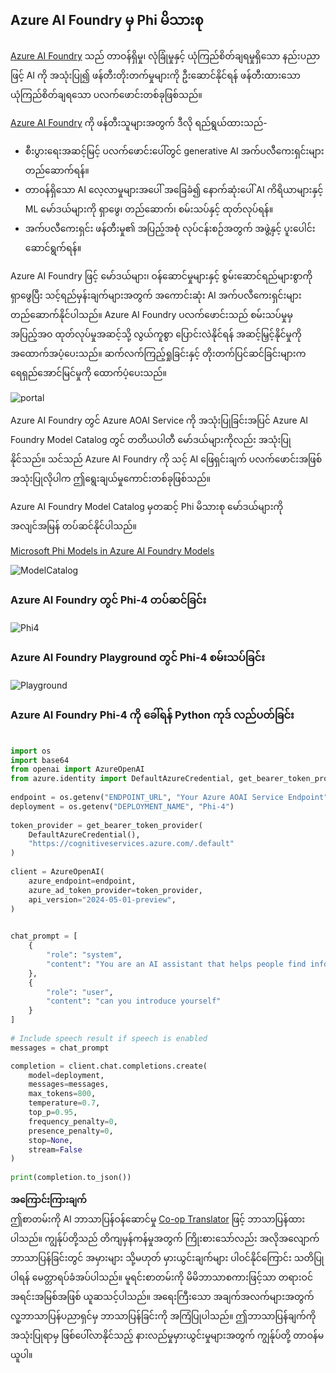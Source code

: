 <!--
CO_OP_TRANSLATOR_METADATA:
{
  "original_hash": "3ae21dc5554e888defbe57946ee995ee",
  "translation_date": "2025-07-09T19:50:08+00:00",
  "source_file": "md/01.Introduction/02/03.AzureAIFoundry.md",
  "language_code": "my"
}
-->
## Azure AI Foundry မှ Phi မိသားစု

[Azure AI Foundry](https://ai.azure.com) သည် တာဝန်ရှိမှု၊ လုံခြုံမှုနှင့် ယုံကြည်စိတ်ချရမှုရှိသော နည်းပညာဖြင့် AI ကို အသုံးပြု၍ ဖန်တီးတိုးတက်မှုများကို ဦးဆောင်နိုင်ရန် ဖန်တီးထားသော ယုံကြည်စိတ်ချရသော ပလက်ဖောင်းတစ်ခုဖြစ်သည်။

[Azure AI Foundry](https://ai.azure.com) ကို ဖန်တီးသူများအတွက် ဒီလို ရည်ရွယ်ထားသည်-

- စီးပွားရေးအဆင့်မြင့် ပလက်ဖောင်းပေါ်တွင် generative AI အက်ပလီကေးရှင်းများ တည်ဆောက်ရန်။
- တာဝန်ရှိသော AI လေ့လာမှုများအပေါ် အခြေခံ၍ နောက်ဆုံးပေါ် AI ကိရိယာများနှင့် ML မော်ဒယ်များကို ရှာဖွေ၊ တည်ဆောက်၊ စမ်းသပ်နှင့် ထုတ်လုပ်ရန်။
- အက်ပလီကေးရှင်း ဖန်တီးမှု၏ အပြည့်အစုံ လုပ်ငန်းစဉ်အတွက် အဖွဲ့နှင့် ပူးပေါင်းဆောင်ရွက်ရန်။

Azure AI Foundry ဖြင့် မော်ဒယ်များ၊ ဝန်ဆောင်မှုများနှင့် စွမ်းဆောင်ရည်များစွာကို ရှာဖွေပြီး သင့်ရည်မှန်းချက်များအတွက် အကောင်းဆုံး AI အက်ပလီကေးရှင်းများ တည်ဆောက်နိုင်ပါသည်။ Azure AI Foundry ပလက်ဖောင်းသည် စမ်းသပ်မှုမှ အပြည့်အဝ ထုတ်လုပ်မှုအဆင့်သို့ လွယ်ကူစွာ ပြောင်းလဲနိုင်ရန် အဆင့်မြှင့်နိုင်မှုကို အထောက်အပံ့ပေးသည်။ ဆက်လက်ကြည့်ရှုခြင်းနှင့် တိုးတက်ပြင်ဆင်ခြင်းများက ရေရှည်အောင်မြင်မှုကို ထောက်ပံ့ပေးသည်။

![portal](../../../../../imgs/01/02/03/AIFoundryPorral.png)

Azure AI Foundry တွင် Azure AOAI Service ကို အသုံးပြုခြင်းအပြင် Azure AI Foundry Model Catalog တွင် တတိယပါတီ မော်ဒယ်များကိုလည်း အသုံးပြုနိုင်သည်။ သင်သည် Azure AI Foundry ကို သင့် AI ဖြေရှင်းချက် ပလက်ဖောင်းအဖြစ် အသုံးပြုလိုပါက ဤရွေးချယ်မှုကောင်းတစ်ခုဖြစ်သည်။

Azure AI Foundry Model Catalog မှတဆင့် Phi မိသားစု မော်ဒယ်များကို အလျင်အမြန် တပ်ဆင်နိုင်ပါသည်။

[Microsoft Phi Models in Azure AI Foundry Models](https://ai.azure.com/explore/models/?selectedCollection=phi)

![ModelCatalog](../../../../../imgs/01/02/03/AIFoundryModelCatalog.png)

### **Azure AI Foundry တွင် Phi-4 တပ်ဆင်ခြင်း**

![Phi4](../../../../../imgs/01/02/03/AIFoundryPhi4.png)

### **Azure AI Foundry Playground တွင် Phi-4 စမ်းသပ်ခြင်း**

![Playground](../../../../../imgs/01/02/03/AIFoundryPlayground.png)

### **Azure AI Foundry Phi-4 ကို ခေါ်ရန် Python ကုဒ် လည်ပတ်ခြင်း**

```python

import os  
import base64
from openai import AzureOpenAI  
from azure.identity import DefaultAzureCredential, get_bearer_token_provider  
        
endpoint = os.getenv("ENDPOINT_URL", "Your Azure AOAI Service Endpoint")  
deployment = os.getenv("DEPLOYMENT_NAME", "Phi-4")  
      
token_provider = get_bearer_token_provider(  
    DefaultAzureCredential(),  
    "https://cognitiveservices.azure.com/.default"  
)  
  
client = AzureOpenAI(  
    azure_endpoint=endpoint,  
    azure_ad_token_provider=token_provider,  
    api_version="2024-05-01-preview",  
)  
  

chat_prompt = [
    {
        "role": "system",
        "content": "You are an AI assistant that helps people find information."
    },
    {
        "role": "user",
        "content": "can you introduce yourself"
    }
] 
    
# Include speech result if speech is enabled  
messages = chat_prompt 

completion = client.chat.completions.create(  
    model=deployment,  
    messages=messages,
    max_tokens=800,  
    temperature=0.7,  
    top_p=0.95,  
    frequency_penalty=0,  
    presence_penalty=0,
    stop=None,  
    stream=False  
)  
  
print(completion.to_json())  

```

**အကြောင်းကြားချက်**  
ဤစာတမ်းကို AI ဘာသာပြန်ဝန်ဆောင်မှု [Co-op Translator](https://github.com/Azure/co-op-translator) ဖြင့် ဘာသာပြန်ထားပါသည်။ ကျွန်ုပ်တို့သည် တိကျမှန်ကန်မှုအတွက် ကြိုးစားသော်လည်း အလိုအလျောက် ဘာသာပြန်ခြင်းတွင် အမှားများ သို့မဟုတ် မှားယွင်းချက်များ ပါဝင်နိုင်ကြောင်း သတိပြုပါရန် မေတ္တာရပ်ခံအပ်ပါသည်။ မူရင်းစာတမ်းကို မိမိဘာသာစကားဖြင့်သာ တရားဝင်အရင်းအမြစ်အဖြစ် ယူဆသင့်ပါသည်။ အရေးကြီးသော အချက်အလက်များအတွက် လူ့ဘာသာပြန်ပညာရှင်မှ ဘာသာပြန်ခြင်းကို အကြံပြုပါသည်။ ဤဘာသာပြန်ချက်ကို အသုံးပြုရာမှ ဖြစ်ပေါ်လာနိုင်သည့် နားလည်မှုမှားယွင်းမှုများအတွက် ကျွန်ုပ်တို့ တာဝန်မယူပါ။